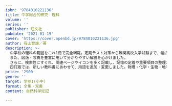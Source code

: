 ```yaml
---
isbn: '9784010221136'
title: 中学総合的研究　理科　
volume: ''
series: ''
publisher: 旺文社
pubdate: '2021-01-19'
cover: 'https://cover.openbd.jp/9784010221136.jpg'
author: 有山智雄／著
description: >-
  中学校の理科の範囲をこれ1冊で完全網羅。定期テスト対策から難関高校入学試験まで、幅広い用途で使用できます。一部、高校の内容にまで踏み込んでいて、中学3年間のみならず、長い使用が可能です。
  また、図版・写真を豊富に用いて分かりやすい解説を心がけました。
  さらに、検索性にすぐれ、関連ページやイコンを多く記載し、記憶の定着や重要項目の整理がしやすくなっています。
  四訂版では、新しい教科書にあわせて、用語を追加・変更しました。物理・化学・生物・地学の「実験・観察のページ」つき。
price: '2900'
genre: ''
target: 学参I(小中)
format: 全集・双書
content: 自然科学総記

---
```

